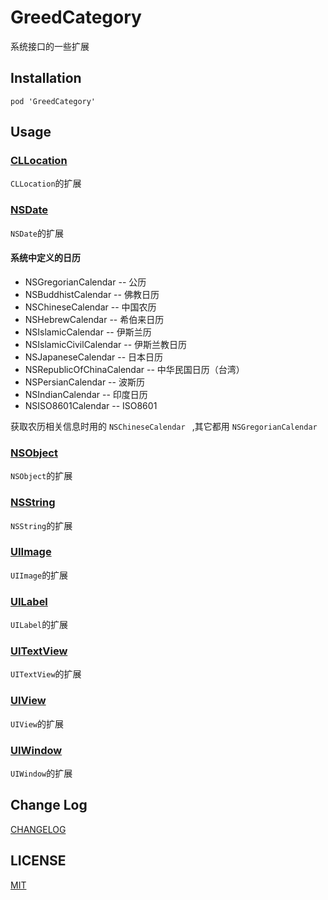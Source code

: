 # GreedCategory

系统接口的一些扩展

## Installation

```
pod 'GreedCategory'
```

## Usage

### [CLLocation](GreedCategory/CLLocation+Greed.h)

`CLLocation`的扩展

### [NSDate](GreedCategory/NSDate+Greed.h)

`NSDate`的扩展

#### 系统中定义的日历

* NSGregorianCalendar -- 公历
* NSBuddhistCalendar -- 佛教日历
* NSChineseCalendar -- 中国农历
* NSHebrewCalendar -- 希伯来日历
* NSIslamicCalendar -- 伊斯兰历
* NSIslamicCivilCalendar -- 伊斯兰教日历
* NSJapaneseCalendar -- 日本日历
* NSRepublicOfChinaCalendar -- 中华民国日历（台湾）
* NSPersianCalendar -- 波斯历
* NSIndianCalendar -- 印度日历
* NSISO8601Calendar -- ISO8601

获取农历相关信息时用的 `NSChineseCalendar ` ,其它都用 `NSGregorianCalendar `


### [NSObject](GreedCategory/NSObject+Greed.h)

`NSObject`的扩展

### [NSString](GreedCategory/NSString+Greed.h)

`NSString`的扩展

### [UIImage](GreedCategory/UIImage+Greed.h)

`UIImage`的扩展

### [UILabel](GreedCategory/UILabel+Greed.h)

`UILabel`的扩展

### [UITextView](GreedCategory/UITextView+Greed.h)

`UITextView`的扩展

### [UIView](GreedCategory/UIView+Greed.h)

`UIView`的扩展

### [UIWindow](GreedCategory/UIWindow+Greed.h)

`UIWindow`的扩展

## Change Log

[CHANGELOG](CHANGELOG.md)

## LICENSE

[MIT](LICENSE)
